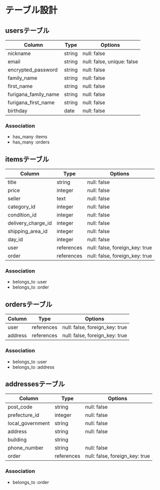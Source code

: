 # テーブル設計

## usersテーブル


| Column               | Type   | Options                   |
| -------------------- | ------ | ------------------------- |
| nickname             | string | null: false               |
| email                | string | null: false, unique: false|
| encrypted_password   | string | null: false               |
| family_name          | string | null: false               |
| first_name           | string | null: false               |
| furigana_family_name | string | null: false               |
| furigana_first_name  | string | null: false               |
| birthday             | date   | null: false               |


### Association

- has_many :items
- has_many :orders



## itemsテーブル


| Column             | Type       | Options                        |
| ------------------ | ---------- | ------------------------------ |
| title              | string     | null: false                    |
| price              | integer    | null: false                    |
| seller             | text       | null: false                    |
| category_id        | integer    | null: false                    |
| condition_id       | integer    | null: false                    |
| delivery_charge_id | integer    | null: false                    |
| shipping_area_id   | integer    | null: false                    |
| day_id             | integer    | null: false                    |
| user               | references | null: false, foreign_key: true |
| order              | references | null: false, foreign_key: true |

### Association

- belongs_to :user
- belongs_to :order


## ordersテーブル

| Column             | Type       | Options                        |
| ------------------ | ---------- | ------------------------------ |
| user               | references | null: false, foreign_key: true |
| address            | references | null: false, foreign_key: true |


### Association

- belongs_to :user
- belongs_to :address


## addressesテーブル

| Column             | Type       | Options                        |
| ------------------ | ---------- | ------------------------------ |
| post_code          | string     | null: false                    |
| prefecture_id      | integer    | null: false                    |
| local_government   | string     | null: false                    |
| address            | string     | null: false                    |
| building           | string     |                                |
| phone_number       | string     | null: false                    |
| order              | references | null: false, foreign_key: true |


### Association

- belongs_to :order